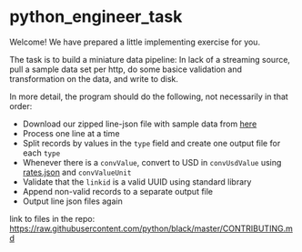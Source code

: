 # python_engineer_task

Welcome! We have prepared a little implementing exercise for you.

The task is to build a miniature data pipeline: In lack of a streaming source,
pull a sample data set per http,
do some basice validation and transformation on the data, and write to disk.


In more detail, the program should do the following, not necessarily in that order:

 - Download our zipped line-json file with sample data from [here](https://tba)
 - Process one line at a time
 - Split records by values in the `type` field and create one output file for each `type`
 - Whenever there is a `convValue`, convert to USD in `convUsdValue` using [rates.json](https://tba) and `convValueUnit`
 - Validate that the `linkid` is a valid UUID using standard library
 - Append non-valid records to a separate output file
 - Output line json files again




link to files in the repo:
https://raw.githubusercontent.com/python/black/master/CONTRIBUTING.md

